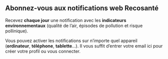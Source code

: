 ## Abonnez-vous aux **notifications web** Recosanté

Recevez **chaque jour** une notification avec les **indicateurs environnementaux** (qualité de l’air, épisodes de pollution et risque pollinique).

Vous pouvez activer les notifications sur n’importe quel appareil (**ordinateur**, **téléphone**, **tablette**...). Il vous suffit d’entrer votre email ici pour créer votre profil ou vous connecter.
